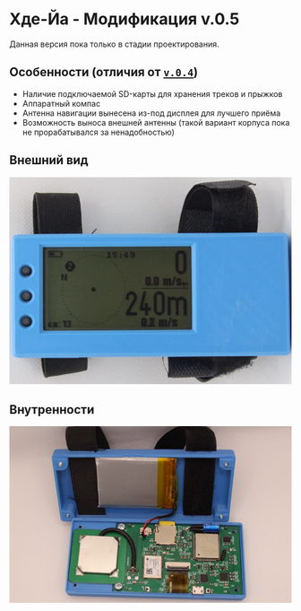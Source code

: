# Хде-Йа - Модификация v.0.5

Данная версия пока только в стадии проектирования.

## Особенности (отличия от [`v.0.4`](02.v.0.4.md))

* Наличие подключаемой SD-карты для хранения треков и прыжков
* Аппаратный компас
* Антенна навигации вынесена из-под дисплея для лучшего приёма
* Возможность выноса внешней антенны (такой вариант корпуса пока не прорабатывался за ненадобностью)

## Внешний вид

![](img/v0.5.o.01.jpg "Внешний вид (v.0.4)")


## Внутренности

![](img/v0.5.i.01.jpg "Внутренности (v.0.4)")


